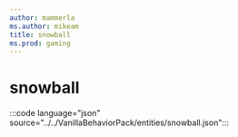 ```yaml
---
author: mammerla
ms.author: mikeam
title: snowball
ms.prod: gaming
---
```


# snowball

:::code language="json" source="../../VanillaBehaviorPack/entities/snowball.json":::